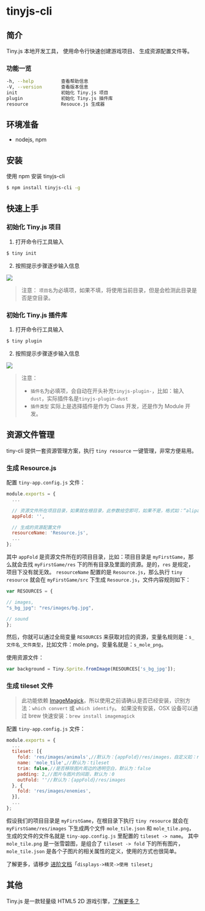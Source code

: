 # tinyjs-cli

## 简介

Tiny.js 本地开发工具， 使用命令行快速创建游戏项目、 生成资源配置文件等。

### 功能一览

```bash
-h, --help          查看帮助信息
-V, --version       查看版本信息
init                初始化 Tiny.js 项目
plugin              初始化 Tiny.js 插件库
resource            Resouce.js 生成器
```

## 环境准备

- nodejs, npm

## 安装

使用 npm 安装 tinyjs-cli
```bash
$ npm install tinyjs-cli -g
```

## 快速上手

### 初始化 Tiny.js 项目

1. 打开命令行工具输入
  ```bash
  $ tiny init
  ```

2. 按照提示步骤逐步输入信息

  ![](https://zos.alipayobjects.com/rmsportal/bXkeJVrvbxoeAnOEPVmM.gif)
> 注意： `项目名`为必填项，如果不填，将使用当前目录，但是会检测此目录是否是空目录。

### 初始化 Tiny.js 插件库

1. 打开命令行工具输入
  ``` bash
  $ tiny plugin
  ```

2. 按照提示步骤逐步输入信息

  ![](https://zos.alipayobjects.com/rmsportal/zLdwzpBzbQUNyLBpjjmK.gif)
> 注意：
>
> - `插件名`为必填项，会自动在开头补充`tinyjs-plugin-`，比如：输入`dust`，实际插件名是`tinyjs-plugin-dust`
> - `插件类型` 实际上是选择插件是作为 Class 开发，还是作为 Module 开发。

## 资源文件管理

tiny-cli 提供一套资源管理方案，执行 `tiny resource` 一键管理，非常方便易用。

### 生成 Resource.js

配置 `tiny-app.config.js` 文件：

``` js
module.exports = {
  ...

  // 资源文件所在项目目录，如果就在根目录，此参数给空即可，如果不是，格式如：“alipay/tiny/games/”
  appFold: '',

  // 生成的资源配置文件
  resourceName: 'Resource.js',
  ...
};
```

其中 `appFold` 是资源文件所在的项目目录，比如：项目目录是 `myFirstGame`，那么就会去找 `myFirstGame/res` 下的所有目录及里面的资源。是的，`res` 是规定，项目下没有就无效。
`resourceName` 配置的是 `Resource.js`，那么执行 `tiny resource` 就会在 `myFirstGame/src` 下生成 `Resource.js`，文件内容规则如下：

``` js
var RESOURCES = {

// images,
"s_bg_jpg": "res/images/bg.jpg",

// sound
};
```

然后，你就可以通过全局变量 `RESOURCES` 来获取对应的资源，变量名规则是：`s_文件名_文件类型`，比如文件：mole.png，变量名就是：`s_mole_png`。

使用资源文件：

``` js
var background = Tiny.Sprite.fromImage(RESOURCES['s_bg_jpg']);
```

### 生成 tileset 文件

> 此功能依赖 [ImageMagick](https://www.imagemagick.org)，所以使用之前请确认是否已经安装，识别方法：`which convert` 或 `which identify`。
> 如果没有安装，OSX 设备可以通过 brew 快速安装：`brew install imagemagick`

配置 `tiny-app.config.js` 文件：

``` js
module.exports = {
  ...
  tileset: [{
    fold: 'res/images/animals',//默认为：{appFold}/res/images，自定义如：res/images/animals
    name: 'mole_tile',//默认为：tileset
    trim: false,//是否移除图片周边的透明空白，默认为：false
    padding: 2,//图片与图片的间距，默认为：0
    outFold: ''//默认为：{appFold}/res/images
  }, {
    fold: 'res/images/enemies',
  }],
  ...
};
```

假设我们的项目目录是 `myFirstGame`，在根目录下执行 `tiny resource` 就会在 `myFirstGame/res/images` 下生成两个文件 `mole_tile.json` 和 `mole_tile.png`，生成的文件的文件名就是 `tiny-app.config.js` 里配置的 `tileset -> name`。
其中 `mole_tile.png` 是一张雪碧图，是组合了 `tileset -> fold` 下的所有图片，`mole_tile.json` 是各个子图片的相关属性的定义，使用的方式也很简单。

了解更多，请移步 [进阶文档](http://tinyjs.net/#/tutorial/advanced)「`displays->精灵->使用 tileset`」

## 其他

Tiny.js 是一款轻量级 HTML5 2D 游戏引擎，[了解更多？](http://tinyjs.net)
